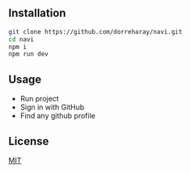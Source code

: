 ## Installation

```bash
git clone https://github.com/dorreharay/navi.git
cd navi
npm i
npm run dev
```

## Usage

- Run project
- Sign in with GitHub
- Find any github profile

## License
[MIT](https://choosealicense.com/licenses/mit/)
